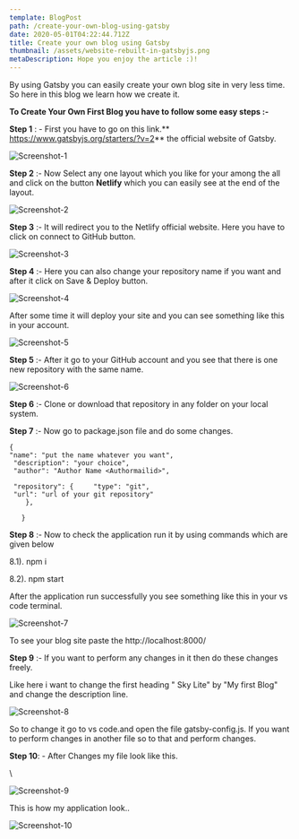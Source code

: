 ```yaml
---
template: BlogPost
path: /create-your-own-blog-using-gatsby
date: 2020-05-01T04:22:44.712Z
title: Create your own blog using Gatsby
thumbnail: /assets/website-rebuilt-in-gatsbyjs.png
metaDescription: Hope you enjoy the article :)!
---
```

By using Gatsby you can easily create your own blog site in very less time. So here in this blog we learn how we create it.

**To Create Your Own First Blog you have to follow some easy steps :-** 

**Step 1** : - First you have to go on this link.** <https://www.gatsbyjs.org/starters/?v=2>** the official website of Gatsby.

![Screenshot-1](/assets/first.png "Screenshot-1")

**Step 2** :- Now Select any one layout which you like for your among the all and click on the button **Netlify** which you can easily see at the end of the layout.

![Screenshot-2](/assets/second.png "Screenshot-2")

**Step 3** :- It will redirect you to the Netlify official website. Here you have to click on connect to GitHub button.

![Screenshot-3](/assets/third.png "Screenshot-3")

**Step 4** :- Here you can also change your repository name if you want and after it click on Save & Deploy button.

![Screenshot-4](/assets/fourth.png "Screenshot-4")

  After some time it will deploy your site and you can see something like this in your account.

![Screenshot-5](/assets/sixth.png "Screenshot-5")



**Step 5** :- After it go to your GitHub account and you see that there is one new repository with the same name.

![Screenshot-6](/assets/fifthsecond.png "Screenshot-6")

**Step 6** :- Clone or download that repository in any folder on your local system.

**Step 7** :- Now go to package.json file and do some changes.

```
{   
"name": "put the name whatever you want",   
 "description": "your choice",
 "author": "Author Name <Authormailid>",  
      
 "repository": {     "type": "git",
 "url": "url of your git repository"
    },
    
   }
```

**Step 8** :- Now to check the application run it by using commands which are given below

8.1). npm i

8.2). npm start

After the application run successfully you see something like this in your vs code terminal.

![Screenshot-7](/assets/nine.png "Screenshot-7")

To see your blog site paste the http://localhost:8000/

**Step 9** :- If you want to perform any changes in it then do these changes freely.

Like here i want to change the first heading " Sky Lite" by "My first Blog" and change the description line.

![Screenshot-8](/assets/ten.png "Screenshot-8")

So to change it go to vs code.and open the file gatsby-config.js. If you want to perform changes in another file so to that and perform changes.

**Step 10**: - After Changes my file look like this. 

\    

![Screenshot-9](/assets/elevensecond.png "Screenshot-9")

  This is how my application look..

![Screenshot-10](/assets/eleventhree.png "Screenshot-10")